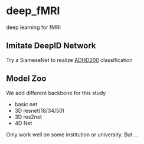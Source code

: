# deep_fMRI
deep learning for fMRI

## Imitate DeepID Network
Try a SiameseNet to realize [ADHD200](https://www.nitrc.org/plugins/mwiki/index.php/neurobureau:AthenaPipeline) classification

## Model Zoo
We add different backbone for this study
- basic net
- 3D resnet(18/34/50)
- 3D res2net
- 4D Net


 Only work well on some institution or university. But ...
